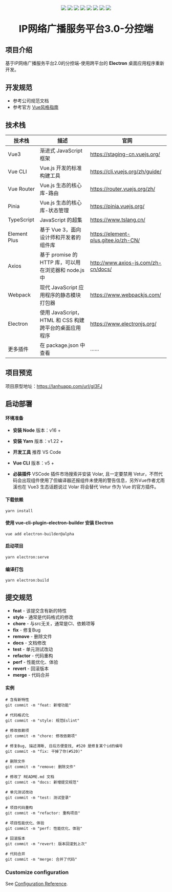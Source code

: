 <p align="center">
    <img src="https://img.shields.io/badge/Vue-3.2.13-brightgreen.svg"/>
    <img src="https://img.shields.io/badge/Pinia-2.0.14-yellow.svg"/>
    <img src="https://img.shields.io/badge/Electron-17.4.7-brightgreen.svg"/>
    <img src="https://img.shields.io/badge/TypeScript-4.5.5-blue.svg"/>
    <img src="https://img.shields.io/badge/Webpack-5.54.0-green.svg"/>
    <img src="https://img.shields.io/badge/Element Plus-2.2.10-blue.svg"/>
    <img src="https://img.shields.io/badge/Author-HuangMaoFeng-purple.svg"/>
    <img src="https://img.shields.io/badge/Organization-保伦-red.svg"/>
</p>

<p align="center" style="font-size: 30px; font-weight: bold;">
    IP网络广播服务平台3.0-分控端
</p>


## 项目介绍
基于IP网络广播服务平台2.0的分控端-使用跨平台的 **Electron** 桌面应用程序重新开发。



## 开发规范
* 参考公司规范文档
* 参考官方 [Vue风格指南](https://v3.cn.vuejs.org/style-guide/)


## 技术栈

| 技术栈 | 描述 | 官网 |
| --- | --- | --- |
| Vue3 | 渐进式 JavaScript 框架 | https://staging-cn.vuejs.org/ |
| Vue CLI | Vue.js 开发的标准构建工具 | https://cli.vuejs.org/zh/guide/ |
| Vue Router | Vue.js 生态的核心库-路由 | https://router.vuejs.org/zh/ |
| Pinia | Vue.js 生态的核心库-状态管理 | https://pinia.vuejs.org/ |
| TypeScript | JavaScript 的超集 | https://www.tslang.cn/ |
| Element Plus | 基于 Vue 3，面向设计师和开发者的组件库 | https://element-plus.gitee.io/zh-CN/ |
| Axios | 基于 promise 的 HTTP 库，可以用在浏览器和 node.js 中 | http://www.axios-js.com/zh-cn/docs/ |
| Webpack | 现代 JavaScript 应用程序的静态模块打包器 | https://www.webpackjs.com/ |
| Electron | 使用 JavaScript，HTML 和 CSS 构建跨平台的桌面应用程序  | https://www.electronjs.org/ |
| 更多插件 | 在 package.json 中查看 | …… |


## 项目预览

项目原型地址：https://lanhuapp.com/url/gI3FJ

## 启动部署

#### 环境准备

- **安装 Node** 
    版本：v16 +

- **安装 Yarn** 
    版本：v1.22 +

- **开发工具**
    推荐 VS Code

- **Vue CLI**
    版本：v5 +

- **必装插件**
    VSCode 插件市场搜索并安装 Volar, 且一定要禁用 Vetur，不然代码会出现组件使用了但编译器还报组件未使用的警告信息，另外Vue作者尤雨溪也在 Vue3 生态话题说过 Volar 将会替代 Vetur 作为 Vue 的官方插件。

#### 下载依赖

```
yarn install
```

#### 使用 vue-cli-plugin-electron-builder 安装 Electron
```
vue add electron-builder@alpha
```

#### 启动项目
```
yarn electron:serve
```

#### 编译打包
```
yarn electron:build
```
## 提交规范

* **feat** - 该提交含有新的特性
* **style** - 通常是代码格式的修改
* **chore** - 与src无关，通常是CI、依赖项等
* **fix** - 修复Bug
* **remove** - 删除文件
* **docs** - 文档修改
* **test** - 单元测试改动
* **refactor** - 代码重构
* **perf** - 性能优化、体验
* **revert** - 回滚版本
* **merge** -  代码合并

#### 实例

```
# 含有新特性
git commit -m "feat: 新增功能"

# 代码格式化
git commit -m "style: 规范Eslint"

# 修改依赖项
git commit -m "chore: 修改依赖项"

# 修复Bug, 描述清晰, 日后方便查找, #520 是修复某个id的编号
git commit -m "fix: 干掉了你(#520)"

# 删除文件
git commit -m "remove: 删除文件"

# 修改了 README.md 文档
git commit -m "docs: 新增提交规范"

# 单元测试改动
git commit -m "test: 测试登录"

# 项目代码重构
git commit -m "refactor: 重构项目"

# 项目性能优化、体验
git commit -m "perf: 性能优化、体验"

# 回滚版本
git commit -m "revert: 版本回滚到上次"

# 代码合并
git commit -m "merge: 合并了代码"

```

### Customize configuration
See [Configuration Reference](https://cli.vuejs.org/config/).